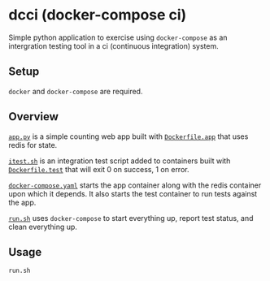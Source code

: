 # dcci (docker-compose ci)

Simple python application to exercise using `docker-compose` as an intergration testing tool in a ci (continuous integration) system.

## Setup
`docker` and `docker-compose` are required.

## Overview
[`app.py`](app.py) is a simple counting web app built with [`Dockerfile.app`](Dockerfile.app) that uses redis for state.

[`itest.sh`](itest.sh) is an integration test script added to containers built with [`Dockerfile.test`](Dockerfile.itest) that will exit 0 on success, 1 on error.

[`docker-compose.yaml`](docker-compose.yaml) starts the app container along with the redis container upon which it depends.  It also starts the test container to run tests against the app.

[`run.sh`](run.sh) uses `docker-compose` to start everything up, report test status, and clean everything up.

## Usage
```
run.sh
```
